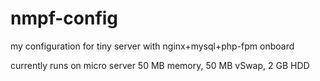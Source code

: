nmpf-config
===========
my configuration for tiny server with nginx+mysql+php-fpm onboard

currently runs on micro server 50 MB memory, 50 MB vSwap, 2 GB HDD
